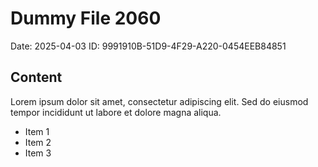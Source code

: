 # Dummy File 2060

Date: 2025-04-03
ID: 9991910B-51D9-4F29-A220-0454EEB84851

## Content

Lorem ipsum dolor sit amet, consectetur adipiscing elit.
Sed do eiusmod tempor incididunt ut labore et dolore magna aliqua.

* Item 1
* Item 2
* Item 3

